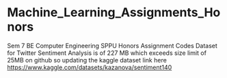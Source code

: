 # Machine_Learning_Assignments_Honors
Sem 7 BE Computer Engineering SPPU Honors Assignment Codes
Dataset for Twitter Sentiment Analysis is of 227 MB which exceeds size limit of 25MB on github so updating the kaggle dataset link here
https://www.kaggle.com/datasets/kazanova/sentiment140
